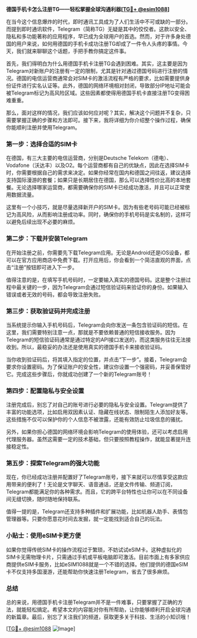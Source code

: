 **德国手机卡怎么注册TG——轻松掌握全球沟通利器[[TG💪+ @esim1088](https://t.me/s/esim1088)]**

在当今这个信息爆炸的时代，即时通讯工具成为了人们生活中不可或缺的一部分。而提到即时通讯软件，Telegram（简称TG）无疑是其中的佼佼者。这款以安全、隐私和多功能著称的应用程序，早已成为全球用户的首选。然而，对于许多身处德国的用户来说，如何用德国的手机卡成功注册TG却成了一件令人头疼的事情。今天，我们就来聊聊这个话题，手把手教你搞定这件事。

首先，我们得明白为什么用德国手机卡注册TG会遇到困难。其实，这主要是因为Telegram对新账户的注册有一定的限制，尤其是针对通过德国号码进行注册的情况。德国的电信运营商通常会对SIM卡的激活流程有严格的要求，比如需要提供身份证件进行实名认证等。此外，德国的网络环境相对封闭，导致部分IP地址可能会被Telegram标记为高风险区域。这些因素都使得用德国手机卡直接注册TG变得困难重重。

那么，面对这样的情况，我们应该如何应对呢？其实，解决这个问题并不复杂，只需要掌握正确的步骤和方法即可。接下来，我将详细为你介绍整个操作过程，确保你能顺利注册并使用Telegram。

### 第一步：选择合适的SIM卡

在德国，有三大主要的电信运营商，分别是Deutsche Telekom（德电）、Vodafone（沃达丰）以及O2。每个运营商都有自己的优缺点，因此在选择SIM卡时，你需要根据自己的需求来决定。如果你经常在国内和德国之间往返，建议选择支持国际漫游的套餐；如果只是长期居住在德国，那么可以选择性价比高的本地套餐。无论选择哪家运营商，都需要确保你的SIM卡已经成功激活，并且可以正常使用数据流量。

这里有一个小技巧，就是尽量选择新开户的SIM卡。因为有些老号码可能已经被标记为高风险，从而影响注册成功率。同时，确保你的手机号码是实名制的，这样可以避免后续出现不必要的麻烦。

### 第二步：下载并安装Telegram

在开始注册之前，你需要先下载Telegram应用。无论是Android还是iOS设备，都可以在官方应用商店中免费下载。打开应用后，你会看到一个简洁直观的界面，点击“注册”按钮即可进入下一步。

值得注意的是，在填写手机号码时，一定要输入真实的德国号码。这是整个注册过程中最关键的一步，因为Telegram会通过短信验证码来验证你的身份。如果输入错误或者无效的号码，都会导致注册失败。

### 第三步：获取验证码并完成注册

当系统提示你输入手机号码后，Telegram会向你发送一条包含验证码的短信。在这里，我们需要特别注意一点，那就是不要依赖普通的短信接收服务。因为Telegram的短信验证码通常是通过特定的API接口发送的，而这类服务往往无法接收到。所以，最稳妥的办法还是使用真实的德国手机卡来接收验证码。

当你收到验证码后，将其填入指定的位置，并点击“下一步”。接着，Telegram会要求你设置密码。为了保证账户的安全性，建议你设置一个强密码，并妥善保管好它。完成这些步骤后，你就成功创建了一个新的Telegram账号！

### 第四步：配置隐私与安全设置

注册完成后，别忘了对自己的账号进行必要的隐私与安全设置。Telegram提供了丰富的功能选项，比如启用双因素认证、隐藏在线状态、限制陌生人添加好友等。这些措施不仅可以保护你的个人信息不被泄露，还能有效防止垃圾信息的骚扰。

另外，如果你担心德国的网络环境会影响Telegram的使用体验，还可以考虑启用代理服务器。虽然这需要一定的技术基础，但只要按照教程操作，就能显著提升连接稳定性。

### 第五步：探索Telegram的强大功能

现在，你已经成功注册并配置好了Telegram账号，接下来就可以尽情享受这款应用带来的便利了！无论是文字聊天、语音通话，还是文件传输、频道订阅，Telegram都能满足你的各种需求。而且，它的跨平台特性也让你可以在不同设备间无缝切换，随时随地保持联系。

值得一提的是，Telegram还支持多种插件和扩展功能，比如机器人助手、表情包管理器等。只要你愿意花时间去发掘，就一定能找到适合自己的玩法。

### 小贴士：使用eSIM卡更方便

如果你觉得传统SIM卡的操作流程过于繁琐，不妨试试eSIM卡。这种虚拟化的SIM卡无需物理卡片，只需通过手机或平板电脑即可激活。目前市面上有多家供应商提供eSIM卡服务，比如eSIM1088就是一个不错的选择。他们提供的德国eSIM卡不仅支持多国漫游，还能帮助你快速注册Telegram，省去了很多麻烦。

### 总结

总的来说，用德国手机卡注册Telegram并不是一件难事，只要掌握了正确的方法，就能轻松搞定。希望本文的内容能对你有所帮助，让你能够顺利开启全球沟通的新篇章。最后，别忘了关注我们的频道，获取更多关于科技、生活的小知识哦！

[[TG💪+ @esim1088](https://t.me/s/esim1088) ![Image](https://i.postimg.cc/4NQfJmqS/Snipaste-2025-05-13-00-14-12.png)]